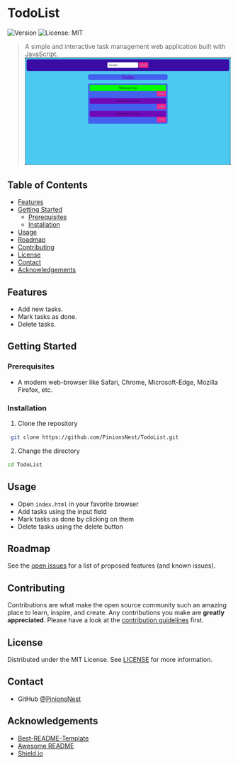 # TodoList

![Version](https://img.shields.io/badge/version-1.0.3-purple)
![License: MIT](https://img.shields.io/badge/License-MIT-green.svg)

> A simple and interactive task management web application built with JavaScript.
![TodoList](todo-list-screenshot.png)

## Table of Contents

- [Features](#features)
- [Getting Started](#getting-started)
  - [Prerequisites](#prerequisites)
  - [Installation](#installation)
- [Usage](#usage)
- [Roadmap](#roadmap)
- [Contributing](#contributing)
- [License](#license)
- [Contact](#contact)
- [Acknowledgements](#acknowledgements)

## Features

- Add new tasks.
- Mark tasks as done.
- Delete tasks.

## Getting Started

### Prerequisites

- A modern web-browser like Safari, Chrome, Microsoft-Edge, Mozilla Firefox, etc. 

### Installation

1. Clone the repository
```bash
 git clone https://github.com/PinionsNest/TodoList.git
```

2. Change the directory
```bash
cd TodoList
```


## Usage

- Open `index.html` in your favorite browser
- Add tasks using the input field
- Mark tasks as done by clicking on them
- Delete tasks using the delete button

## Roadmap

See the [open issues](https://github.com/PinionsNest/TodoList/issues) for a list of proposed features (and known issues).

## Contributing

Contributions are what make the open source community such an amazing place to learn, inspire, and create. Any contributions you make are **greatly appreciated**. Please have a look at the [contribution guidelines](CONTRIBUTING.md) first.

## License

Distributed under the MIT License. See [LICENSE](LICENSE.md) for more information.

## Contact

- GitHub [@PinionsNest](https://github.com/PinionsNest)

## Acknowledgements

- [Best-README-Template](https://github.com/othneildrew/Best-README-Template)
- [Awesome README](https://github.com/matiassingers/awesome-readme)
- [Shield.io](https://shields.io/)
